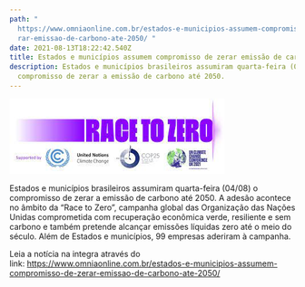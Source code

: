 ```yaml
---
path: "
  https://www.omniaonline.com.br/estados-e-municipios-assumem-compromisso-de-ze\
  rar-emissao-de-carbono-ate-2050/ "
date: 2021-08-13T18:22:42.540Z
title: Estados e municípios assumem compromisso de zerar emissão de carbono até 2050
description: Estados e municípios brasileiros assumiram quarta-feira (04/08) o
  compromisso de zerar a emissão de carbono até 2050.
---
```

<!--StartFragment-->

![](../assets/race-to-zero.jfif)

Estados e municípios brasileiros assumiram quarta-feira (04/08) o compromisso de zerar a emissão de carbono até 2050. A adesão acontece no âmbito da “Race to Zero”, campanha global das Organização das Nações Unidas comprometida com recuperação econômica verde, resiliente e sem carbono e também pretende alcançar emissões líquidas zero até o meio do século.  Além de Estados e municípios, 99 empresas aderiram à campanha. 

Leia a notícia na integra através do link: <https://www.omniaonline.com.br/estados-e-municipios-assumem-compromisso-de-zerar-emissao-de-carbono-ate-2050/> 

<!--EndFragment-->
